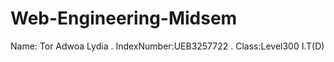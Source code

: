 # Web-Engineering-Midsem
Name: Tor Adwoa Lydia  .  IndexNumber:UEB3257722   .  Class:Level300 I.T(D)
